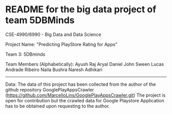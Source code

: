 # README for the big data project of team 5DBMinds

CSE-4990/6990 - Big Data and Data Science

Project Name: "Predicting PlayStore Rating for Apps"

Team 3: 5DBminds

Team Members (Alphabetically):
Ayush Raj Aryal
Daniel John Sween
Lucas Andrade Ribeiro
Naila Bushra
Naresh Adhikari


--------------------------------------------------------------

Data: The data of this project has been collected from the
author of the github repository GooglePlayAppsCrawler 
(https://github.com/MarcelloLins/GooglePlayAppsCrawler.git)
The project is open for contribution but the crawled data for
Google Playstore Application has to be obtained upon requesting
 to the author.
